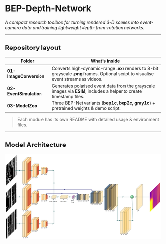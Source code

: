 # BEP-Depth-Network

*A compact research toolbox for turning rendered 3-D scenes into event-camera data and training lightweight depth-from-rotation networks.*

---

## Repository layout

| Folder | What’s inside |
| --- | --- |
| **01-ImageConversion** | Converts high-dynamic-range **.exr** renders to 8-bit grayscale **.png** frames. Optional script to visualise event streams as videos. |
| **02-EventSimulation** | Generates polarised event data from the grayscale images via **ESIM**; includes a helper to create timestamp files. |
| **03-ModelZoo** | Three BEP-Net variants (**bep1c, bep2c, gray1c**) + pretrained weights & demo script. |


>  Each module has its own README with detailed usage & environment files.

---

## Model Architecture
![BEP-Net Architecture](03-ModelZoo/assets/ModelArchitecture.PNG)